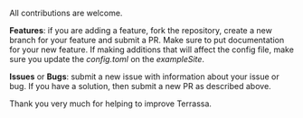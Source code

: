All contributions are welcome.

**Features**: if you are adding a feature, fork the repository, create a new branch for your feature and submit a PR. Make sure to put documentation for your new feature. If making additions that will affect the config file, make sure you update the *config.toml* on the *exampleSite*.

**Issues** or **Bugs**: submit a new issue with information about your issue or bug. If you have a solution, then submit a new PR as described above.

Thank you very much for helping to improve Terrassa.
